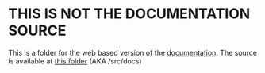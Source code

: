 # THIS IS NOT THE DOCUMENTATION SOURCE

This is a folder for the web based version of the [documentation](https://astra.arkforge.net/docs/latest). The source is available at [this folder](https://github.com/ArkForgeLabs/Astra/tree/main/src/docs) (AKA /src/docs)
